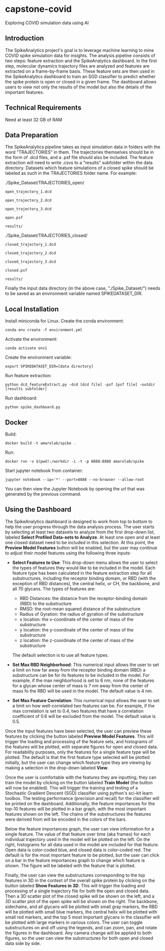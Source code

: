 # capstone-covid
Exploring COVID simulation data using AI

## Introduction
The SpikeAnalytics project's goal is to leverage machine learning to mine COVID spike simulation data for insights. The analysis pipeline consists of two steps: feature extraction and the SpikeAnalytics dashboard. In the first step, molecular dynamics trajectory files are analyzed and features are extracted on a frame-by-frame basis. These feature sets are then used in the SpikeAnalytics dashboard to train an SGD classifier to predict whether the spike protein is open or closed in a given frame. The dashboard allows users to view not only the results of the model but also the details of the important features.

## Technical Requirements
Need at least 32 GB of RAM

## Data Preparation
The SpikeAnalytics pipeline takes as input simulation data in folders with the word "TRAJECTORIES" in them. The trajectories themselves should be in the form of .dcd files, and a .psf file should also be included. The feature extraction will need to write .csvs to a "results" subfolder within the data directory. Datasets which feature simulations of a closed spike should be labeled as such in the TRAJECTORIES folder name. For example:

  ./Spike_Dataset/TRAJECTORIES_open/
  
    open_trajectory_1.dcd
    
    open_trajectory_2.dcd
    
    open_trajectory_3.dcd
    
    open.psf
    
    results/
    
  ./Spike_Dataset/TRAJECTORIES_closed/
  
    closed_trajectory_1.dcd
    
    closed_trajectory_2.dcd
    
    closed_trajectory_3.dcd
    
    closed.psf
    
    results/
    
    
Finally the input data directory (in the above case, "./Spike_Dataset/") needs to be saved as an environment variable named SPIKEDATASET_DIR.

## Local Installation
Install miniconda for Linux. 
Create the conda environment:
  ```
  conda env create -f environment.yml
  ```
Activate the environment:
  ```
  conda activate env1
  ```
Create the environment variable:
  ```
  export SPIKEDATASET_DIR=[data directory]
  ```
Run feature extraction:
  ```
  python dcd_featureExtract.py -dcd [dcd file] -psf [psf file] -outdir [results subfolder]
  ```
Run dashboard:
  ```
  python spike_dashboard.py
  ```

## Docker
Build:
```
docker build -t amarolab/spike .
```

Run:
```
docker run -v $(pwd):/workdir -i -t -p 8888:8888 amarolab/spike
```

Start jupyter notebook from container:
```
jupyter notebook --ip='*' --port=8888 --no-browser --allow-root
```
You can then view the Jupyter Notebook by opening the url that was generated by the previous command.

## Using the Dashboard
The SpikeAnalytics dashboard is designed to work from top to bottom to help the user progress through the data analysis process. The user starts by selecting at least two datasets to analyze from the first drop-down list, labeled **Select Profiled Data-sets to Analyze**. At least one open and at least one closed dataset need to be included in this selection. At this point, the **Preview Model Features** button will be enabled, but the user may continue to adjust their model features using the following three inputs:

  * **Select Features to Use**: This drop-down menu allows the user to select the types of features they would like to be included in the model. Each feature type has been calculated in the feature extraction step for all substructures, including the receptor binding domain, or RBD (with the exception of RBD distances), the central helix, or CH, the backbone, and all 70 glycans. The types of features are:
    * RBD Distances: the distance from the receptor-binding domain (RBD) to the substructure
    * RMSD: the root-mean squared distance of the substructure
    * Radius of Gyration: the radius of gyration of the substructure
    * x location: the x-coordinate of the center of mass of the substructure
    * y location: the y-coordinate of the center of mass of the substructure 
    * z location: the z-coordinate of the center of mass of the substructure
    
    The default selection is to use all feature types.
 * **Set Max RBD Neighborhood**: This numerical input allows the user to set a limit on how far away from the receptor binding domain (RBD) a substructure can be for its features to be included in the model. For example, if the max neighborhood is set to 6 nm, none of the features for a glycan whose center of mass is 7 nm away from the center of mass fo the RBD will be used in the model. The default value is 4 nm.
 * **Set Max Feature Correlation**: This numerical input allows the user to set a limit on how well-correlated two features can be. For example, if the max correlation is set to 0.4, two features that have a correlation coefficient of 0.6 will be excluded from the model. The default value is 0.5.

Once the input features have been selected, the user can preview these features by clicking the button labeled **Preview Model Features**. This will trigger the loading and processing of the feature sets, and histograms of the features will be plotted, with separate figures for open and closed data. For readability purposes, only the features for a single feature type will be plotted. The default is that the first feature type selected will be plotted initially, but the user can change which feature type they are viewing by making a selection in the drop-down labeled **View**. 

Once the user is comfortable with the features they are inputting, they can train the model by clicking on the button labeled **Train Model** (the button will now be enabled). This will trigger the training and testing of a Stochastic Gradient Descent (SGD) classifier using python's sci-kit learn toolbox. The testing performance (precision and recall) for the classifier will be printed on the dashboard. Additionally, the feature importances for the top-10 features will be plotted in a bar graph, with the most important features shown on the left. The chains of the substructures the features were derived from will be encoded in the colors of the bars.

Below the feature importances graph, the user can view information for a single feature. The value of that feature over time (aka frames) for each individual trajectory used in the model will be plotted on the left. On the right, histograms for all data used in the model are included for that feature. Open data is color-coded blue, and closed data is color-coded red. The default is for the most important feature to be plotted, but the user can click on a bar in the feature importances graph to change which feature is shown. The figure will be labeled with the feature that is plotted.

Finally, the user can view the substructures corresponding to the top features in 3D in the context of the overall spike protein by clicking on the button labeled **Show Features in 3D**. This will trigger the loading and processing of a single trajectory file for both the open and closed data. Then a 3D scatter plot of the closed spike will be shown on the left, and a 3D scatter plot of the open spike will be shown on the right. The backbone, sidechains, and all glycans will be plotted with small gray markers, the RBD will be plotted with small blue markers, the central helix will be plotted with small red markers, and the top 5 most important glycans in the classifier will be plotted with large markers in various colors. The user can toggle substructures on and off using the legends, and can zoom, pan, and rotate the figures in the dashboard. Any camera change will be applied to both figures, so the user can view the substructures for both open and closed data side by side.
